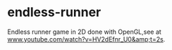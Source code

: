 # endless-runner
Endless runner game in 2D done with OpenGL,see at www.youtube.com/watch?v=HV2dEfnr_U0&amp;t=2s.
